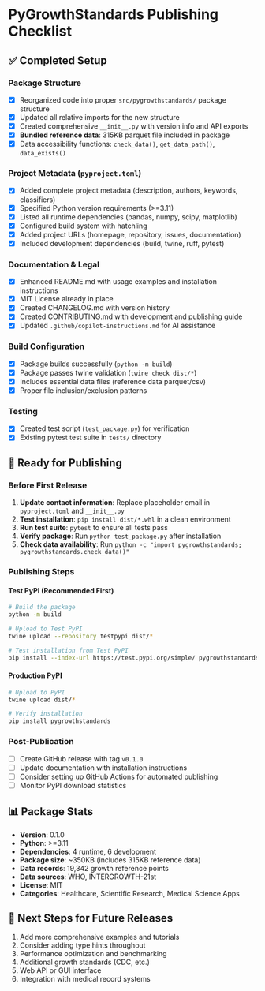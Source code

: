 # PyGrowthStandards Publishing Checklist

## ✅ Completed Setup

### Package Structure
- [x] Reorganized code into proper `src/pygrowthstandards/` package structure
- [x] Updated all relative imports for the new structure
- [x] Created comprehensive `__init__.py` with version info and API exports
- [x] **Bundled reference data**: 315KB parquet file included in package
- [x] Data accessibility functions: `check_data()`, `get_data_path()`, `data_exists()`

### Project Metadata (`pyproject.toml`)
- [x] Added complete project metadata (description, authors, keywords, classifiers)
- [x] Specified Python version requirements (>=3.11)
- [x] Listed all runtime dependencies (pandas, numpy, scipy, matplotlib)
- [x] Configured build system with hatchling
- [x] Added project URLs (homepage, repository, issues, documentation)
- [x] Included development dependencies (build, twine, ruff, pytest)

### Documentation & Legal
- [x] Enhanced README.md with usage examples and installation instructions
- [x] MIT License already in place
- [x] Created CHANGELOG.md with version history
- [x] Created CONTRIBUTING.md with development and publishing guide
- [x] Updated `.github/copilot-instructions.md` for AI assistance

### Build Configuration
- [x] Package builds successfully (`python -m build`)
- [x] Package passes twine validation (`twine check dist/*`)
- [x] Includes essential data files (reference data parquet/csv)
- [x] Proper file inclusion/exclusion patterns

### Testing
- [x] Created test script (`test_package.py`) for verification
- [x] Existing pytest test suite in `tests/` directory

## 🚀 Ready for Publishing

### Before First Release
1. **Update contact information**: Replace placeholder email in `pyproject.toml` and `__init__.py`
2. **Test installation**: `pip install dist/*.whl` in a clean environment
3. **Run test suite**: `pytest` to ensure all tests pass
4. **Verify package**: Run `python test_package.py` after installation
5. **Check data availability**: Run `python -c "import pygrowthstandards; pygrowthstandards.check_data()"`

### Publishing Steps

#### Test PyPI (Recommended First)
```bash
# Build the package
python -m build

# Upload to Test PyPI
twine upload --repository testpypi dist/*

# Test installation from Test PyPI
pip install --index-url https://test.pypi.org/simple/ pygrowthstandards
```

#### Production PyPI
```bash
# Upload to PyPI
twine upload dist/*

# Verify installation
pip install pygrowthstandards
```

### Post-Publication
- [ ] Create GitHub release with tag `v0.1.0`
- [ ] Update documentation with installation instructions
- [ ] Consider setting up GitHub Actions for automated publishing
- [ ] Monitor PyPI download statistics

## 📊 Package Stats
- **Version**: 0.1.0
- **Python**: >=3.11
- **Dependencies**: 4 runtime, 6 development
- **Package size**: ~350KB (includes 315KB reference data)
- **Data records**: 19,342 growth reference points
- **Data sources**: WHO, INTERGROWTH-21st
- **License**: MIT
- **Categories**: Healthcare, Scientific Research, Medical Science Apps

## 🎯 Next Steps for Future Releases
1. Add more comprehensive examples and tutorials
2. Consider adding type hints throughout
3. Performance optimization and benchmarking
4. Additional growth standards (CDC, etc.)
5. Web API or GUI interface
6. Integration with medical record systems
